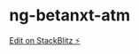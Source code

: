 # ng-betanxt-atm

[Edit on StackBlitz ⚡️](https://stackblitz.com/github/justincis/ng-betanxt-atm?file=src%2Fapp%2Fapp.component.html)
